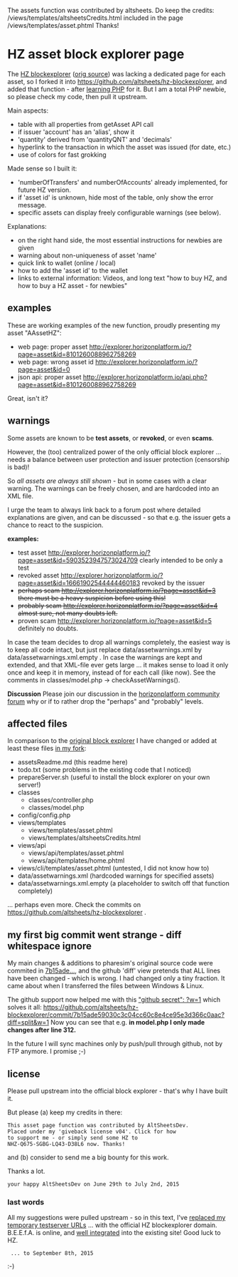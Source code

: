 The assets function was contributed by altsheets. Do keep the credits:
/views/templates/altsheetsCredits.html  included in the page
/views/templates/asset.phtml Thanks!

# HZ asset block explorer page
The [HZ blockexplorer](https://explorer.horizonplatform.io) ([orig source](https://github.com/pharesim/hz-blockexplorer)) was lacking a dedicated page for each asset, so I forked it into https://github.com/altsheets/hz-blockexplorer, and added that function - after [learning PHP](https://twitter.com/altsheets/status/615379388679483392) for it. But I am a total PHP newbie, so please check my code, then pull it upstream.

Main aspects:
* table with all properties from getAsset API call
* if issuer 'account' has an 'alias', show it
* 'quantity' derived from 'quantityQNT' and 'decimals'
* hyperlink to the transaction in which the asset was issued (for date, etc.)
* use of colors for fast grokking

Made sense so I built it:
* 'numberOfTransfers' and numberOfAccounts' already implemented, for future HZ version.
* if 'asset id' is unknown, hide most of the table, only show the error message. 
* specific assets can display freely configurable warnings (see below).

Explanations:
* on the right hand side, the most essential instructions for newbies are given
* warning about non-uniqueness of asset 'name'
* quick link to wallet (online / local)
* how to add the 'asset id' to the wallet
* links to external information: Videos, and long text "how to buy HZ, and how to buy a HZ asset - for newbies"

## examples

These are working examples of the new function, proudly presenting my asset "AAssetHZ":

* web page: proper asset http://explorer.horizonplatform.io/?page=asset&id=8101260088962758269
* web page: wrong asset id http://explorer.horizonplatform.io/?page=asset&id=0
* json api: proper asset http://explorer.horizonplatform.io/api.php?page=asset&id=8101260088962758269

Great, isn't it?

## warnings
Some assets are known to be **test assets**, or **revoked**, or even **scams**. 

However, the (too) centralized power of the only official block explorer ... needs a balance between user protection and issuer protection (censorship is bad)!  

So *all assets are always still shown* - but in some cases with a clear warning. The warnings can be freely chosen, and are hardcoded into an XML file. 

I urge the team to always link back to a forum post where detailed explanations are given, and can be discussed - so that e.g. the issuer gets a chance to react to the suspicion. 

**examples:**
* test asset http://explorer.horizonplatform.io/?page=asset&id=5903523947573024709 clearly intended to be only a test
* revoked asset  http://explorer.horizonplatform.io/?page=asset&id=16661902544444460183 revoked by the issuer
* ~~perhaps scam http://explorer.horizonplatform.io/?page=asset&id=3 there must be a heavy suspicion before using this!~~
* ~~probably scam http://explorer.horizonplatform.io/?page=asset&id=4 almost sure, not many doubts left.~~ 
* proven scam http://explorer.horizonplatform.io/?page=asset&id=5 definitely no doubts.

In case the team decides to drop all warnings completely, the easiest way is to keep all code intact, but just replace data/assetwarnings.xml by data/assetwarnings.xml.empty . In case the warnings are kept and extended, and that XML-file ever gets large ... it makes sense to load it only once and keep it in memory, instead of for each call (like now). See the comments in classes/model.php -> checkAssetWarnings(). 

**Discussion**
Please join our discussion in the [horizonplatform community forum](https://horizonplatform.io/topic/b-e-e-f-a-block-explorer-extension-for-assets-page-in-b-e-one-per-asset/) why or if to rather drop the "perhaps" and "probably" levels.

## affected files
In comparison to the [original block explorer](https://github.com/pharesim/hz-blockexplorer) I have changed or added at least these files [in my fork](https://github.com/altsheets/hz-blockexplorer): 

* assetsReadme.md (this readme here)
* todo.txt (some problems in the existing code that I noticed)
* prepareServer.sh (useful to install the block explorer on your own server!)
* classes
  * classes/controller.php
  * classes/model.php
* config/config.php
* views/templates
  * views/templates/asset.phtml
  * views/templates/altsheetsCredits.html
* views/api
  * views/api/templates/asset.phtml
  * views/api/templates/home.phtml
* views/cli/templates/asset.phtml (untested, I did not know how to)
* data/assetwarnings.xml (hardcoded warnings for specified assets)
* data/assetwarnings.xml.empty (a placeholder to switch off that function completely)

... perhaps even more. Check the commits on https://github.com/altsheets/hz-blockexplorer .

## my first big commit went strange - diff whitespace ignore
My main changes & additions to pharesim's original source code were commited in [7b15ade...](https://github.com/altsheets/hz-blockexplorer/commit/7b15ade59030c3c04cc60c8e4ce95e3d366c0aac), and the github 'diff' view pretends that ALL lines have been changed - which is wrong. I had changed only a tiny fraction. It came about when I transferred the files between Windows & Linux.

The github support now helped me with this ["github secret": ?w=1](https://github.com/blog/967-github-secrets) which solves it all: https://github.com/altsheets/hz-blockexplorer/commit/7b15ade59030c3c04cc60c8e4ce95e3d366c0aac?diff=split&w=1
Now you can see that e.g. **in model.php I only made changes after line 312.**

In the future I will sync machines only by push/pull through github, not by FTP anymore. I promise ;-) 
 
 
## license
Please pull upstream into the official block explorer - that's why I have built it.

But please (a) keep my credits in there: 

    This asset page function was contributed by AltSheetsDev. 
    Placed under my 'giveback license v04'. Click for how  
    to support me - or simply send some HZ to 
    NHZ-Q675-SGBG-LQ43-D38L6 now. Thanks!

and (b) consider to send me a big bounty for this work.

Thanks a lot.

    your happy AltSheetsDev on June 29th to July 2nd, 2015  
       

### last words 
All my suggestions were pulled upstream - so in this text, I've [replaced my temporary testserver URLs](https://github.com/altsheets/hz-blockexplorer/commit/915d7798b4d1acf863a9e5234ae45205cf795f52?w=1) ... with the official HZ blockexplorer domain. B.E.E.f.A. is online, and [well integrated](http://explorer.horizonplatform.io/?page=assets) into the existing site! Good luck to HZ.

     ... to September 8th, 2015
  
:-)
